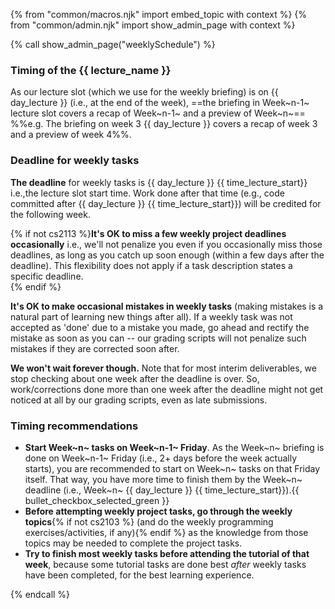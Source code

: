 {% from "common/macros.njk" import embed_topic with context %}
{% from "common/admin.njk" import show_admin_page with context %}

{% call show_admin_page("weeklySchedule") %}
<div id="main">

<div tags="m--cs2103" id="week-definition">

### Timing of the {{ lecture_name }}

As our lecture slot (which we use for the weekly briefing) is on {{ day_lecture }} (i.e., at the end of the week), ==the briefing in Week~n-1~ lecture slot covers a recap of Week~n-1~ and a preview of Week~n~== %%e.g. The briefing on week 3 {{ day_lecture }} covers a recap of week 3 and a preview of week 4%%.

</div>
<p/>
<div id="deadline-definition">

### Deadline for weekly tasks

<span class="text-danger">**The deadline** for weekly tasks is {{ day_lecture }} {{ time_lecture_start}}</span> i.e.,the lecture slot start time. Work done after that time (e.g., code committed after {{ day_lecture }} {{ time_lecture_start}}) will be credited for the following week.

{% if not cs2113 %}**It's OK to miss a few weekly project deadlines occasionally** i.e., we'll not penalize you even if you occasionally miss those deadlines, as long as you catch up soon enough (within a few days after the deadline). This flexibility does not apply if a task description states a specific deadline.<br>
{% endif %}

**It's OK to make occasional mistakes in weekly tasks** (making mistakes is a natural part of learning new things after all). If a weekly task was not accepted as 'done' due to a mistake you made, go ahead and rectify the mistake as soon as you can -- our grading scripts will not penalize such mistakes if they are corrected soon after.

**We won't wait forever though.** Note that for most interim deliverables, we stop checking about one week after the deadline is over. So, work/corrections done more than one week after the deadline might not get noticed at all by our grading scripts, even as late submissions.
</div>

### Timing recommendations

* **Start Week~n~ tasks on Week~n-1~ Friday**. As the Week~n~ briefing is done on Week~n-1~ Friday (i.e., 2+ days before the week actually starts), you are recommended to start on Week~n~ tasks on that Friday itself. That way, you have more time to finish them by the Week~n~ deadline (i.e., Week~n~ {{ day_lecture }} {{ time_lecture_start}}).{{ bullet_checkbox_selected_green }}
* <span id="before-attempting-tasks">**Before attempting weekly project tasks, go through the weekly topics**{% if not cs2103 %} (and do the weekly programming exercises/activities, if any){% endif %} as the knowledge from those topics may be needed to complete the project tasks.</span>
* **Try to finish most weekly tasks before attending the tutorial of that week**, because some tutorial tasks are done best _after_ weekly tasks have been completed, for the best learning experience.

</div>
{% endcall %}
